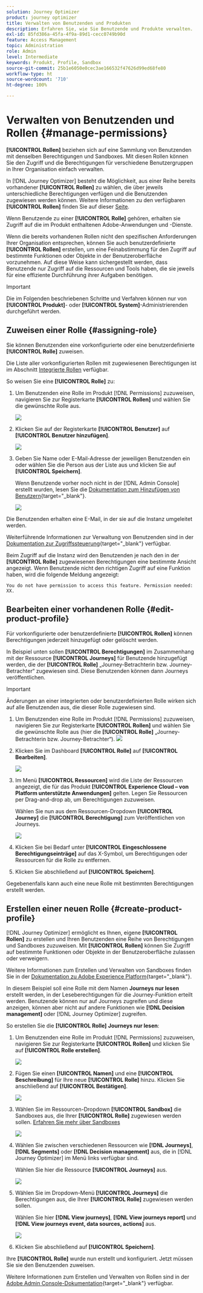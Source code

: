 ```yaml
---
solution: Journey Optimizer
product: journey optimizer
title: Verwalten von Benutzenden und Produkten
description: Erfahren Sie, wie Sie Benutzende und Produkte verwalten.
exl-id: 85fd386a-45fa-4f9a-89d1-cecc0749b90d
feature: Access Management
topic: Administration
role: Admin
level: Intermediate
keywords: Produkt, Profile, Sandbox
source-git-commit: 25b1e6050e0cec3ae166532f47626d99ed68fe80
workflow-type: ht
source-wordcount: '710'
ht-degree: 100%

---
```


# Verwalten von Benutzenden und Rollen {#manage-permissions}

**[!UICONTROL Rollen]** beziehen sich auf eine Sammlung von Benutzenden mit denselben Berechtigungen und Sandboxes. Mit diesen Rollen können Sie den Zugriff und die Berechtigungen für verschiedene Benutzergruppen in Ihrer Organisation einfach verwalten.

In [!DNL Journey Optimizer] besteht die Möglichkeit, aus einer Reihe bereits vorhandener **[!UICONTROL Rollen]** zu wählen, die über jeweils unterschiedliche Berechtigungen verfügen und die Benutzenden zugewiesen werden können. Weitere Informationen zu den verfügbaren **[!UICONTROL Rollen]** finden Sie auf dieser [Seite](ootb-product-profiles.md).

Wenn Benutzende zu einer **[!UICONTROL Rolle]** gehören, erhalten sie Zugriff auf die im Produkt enthaltenen Adobe-Anwendungen und -Dienste.

Wenn die bereits vorhandenen Rollen nicht den spezifischen Anforderungen Ihrer Organisation entsprechen, können Sie auch benutzerdefinierte **[!UICONTROL Rollen]** erstellen, um eine Feinabstimmung für den Zugriff auf bestimmte Funktionen oder Objekte in der Benutzeroberfläche vorzunehmen. Auf diese Weise kann sichergestellt werden, dass Benutzende nur Zugriff auf die Ressourcen und Tools haben, die sie jeweils für eine effiziente Durchführung ihrer Aufgaben benötigen.


>[!IMPORTANT]
>
>Die im Folgenden beschriebenen Schritte und Verfahren können nur von **[!UICONTROL Produkt]**- oder **[!UICONTROL System]**-Administrierenden durchgeführt werden.


## Zuweisen einer Rolle {#assigning-role}

Sie können Benutzenden eine vorkonfigurierte oder eine benutzerdefinierte **[!UICONTROL Rolle]** zuweisen.

Die Liste aller vorkonfigurierten Rollen mit zugewiesenen Berechtigungen ist im Abschnitt [Integrierte Rollen](ootb-product-profiles.md) verfügbar.

So weisen Sie eine **[!UICONTROL Rolle]** zu:

1. Um Benutzenden eine Rolle im Produkt [!DNL Permissions] zuzuweisen, navigieren Sie zur Registerkarte **[!UICONTROL Rollen]** und wählen Sie die gewünschte Rolle aus.

   ![](assets/do-not-localize/access_control_2.png)

1. Klicken Sie auf der Registerkarte **[!UICONTROL Benutzer]** auf **[!UICONTROL Benutzer hinzufügen]**.

   ![](assets/do-not-localize/access_control_3.png)

1. Geben Sie Name oder E-Mail-Adresse der jeweiligen Benutzenden ein oder wählen Sie die Person aus der Liste aus und klicken Sie auf **[!UICONTROL Speichern]**.

   Wenn Benutzende vorher noch nicht in der [!DNL Admin Console] erstellt wurden, lesen Sie die [Dokumentation zum Hinzufügen von Benutzern](https://experienceleague.adobe.com/docs/experience-platform/access-control/ui/users.html?lang=de){target="_blank"}.

   ![](assets/do-not-localize/access_control_4.png)

Die Benutzenden erhalten eine E-Mail, in der sie auf die Instanz umgeleitet werden.

Weiterführende Informationen zur Verwaltung von Benutzenden sind in der [Dokumentation zur Zugriffssteuerung](https://experienceleague.adobe.com/docs/experience-platform/access-control/home.html?lang=de){target="_blank"} verfügbar.

Beim Zugriff auf die Instanz wird den Benutzenden je nach den in der **[!UICONTROL Rolle]** zugewiesenen Berechtigungen eine bestimmte Ansicht angezeigt. Wenn Benutzende nicht den richtigen Zugriff auf eine Funktion haben, wird die folgende Meldung angezeigt:

`You do not have permission to access this feature. Permission needed: XX.`

## Bearbeiten einer vorhandenen Rolle {#edit-product-profile}

Für vorkonfigurierte oder benutzerdefinierte **[!UICONTROL Rollen]** können Berechtigungen jederzeit hinzugefügt oder gelöscht werden.

In Beispiel unten sollen **[!UICONTROL Berechtigungen]** im Zusammenhang mit der Ressource **[!UICONTROL Journeys]** für Benutzende hinzugefügt werden, die der **[!UICONTROL Rolle]** „Journey-Betrachterin bzw. Journey-Betrachter“ zugewiesen sind. Diese Benutzenden können dann Journeys veröffentlichen.

>[!IMPORTANT]
>
>Änderungen an einer integrierten oder benutzerdefinierten Rolle wirken sich auf alle Benutzenden aus, die dieser Rolle zugewiesen sind.

1. Um Benutzenden eine Rolle im Produkt [!DNL Permissions] zuzuweisen, navigieren Sie zur Registerkarte **[!UICONTROL Rollen]** und wählen Sie die gewünschte Rolle aus (hier die **[!UICONTROL Rolle]** „Journey-Betrachterin bzw. Journey-Betrachter“).
   ![](assets/do-not-localize/access_control_5.png)

1. Klicken Sie im Dashboard **[!UICONTROL Rolle]** auf **[!UICONTROL Bearbeiten]**.

   ![](assets/do-not-localize/access_control_6.png)

1. Im Menü **[!UICONTROL Ressourcen]** wird die Liste der Ressourcen angezeigt, die für das Produkt **[!UICONTROL Experience Cloud – von Platform unterstützte Anwendungen]** gelten. Legen Sie Ressourcen per Drag-and-drop ab, um Berechtigungen zuzuweisen.

   Wählen Sie nun aus dem Ressourcen-Dropdown **[!UICONTROL Journey]** die **[!UICONTROL Berechtigung]** zum Veröffentlichen von Journeys.

   ![](assets/do-not-localize/access_control_14.png)

1. Klicken Sie bei Bedarf unter **[!UICONTROL Eingeschlossene Berechtigungseinträge]** auf das X-Symbol, um Berechtigungen oder Ressourcen für die Rolle zu entfernen.

1. Klicken Sie abschließend auf **[!UICONTROL Speichern]**.

Gegebenenfalls kann auch eine neue Rolle mit bestimmten Berechtigungen erstellt werden. 

## Erstellen einer neuen Rolle {#create-product-profile}

[!DNL Journey Optimizer] ermöglicht es Ihnen, eigene **[!UICONTROL Rollen]** zu erstellen und Ihren Benutzenden eine Reihe von Berechtigungen und Sandboxes zuzuweisen. Mit **[!UICONTROL Rollen]** können Sie Zugriff auf bestimmte Funktionen oder Objekte in der Benutzeroberfläche zulassen oder verweigern.

Weitere Informationen zum Erstellen und Verwalten von Sandboxes finden Sie in der [Dokumentation zu Adobe Experience Platform](https://experienceleague.adobe.com/docs/experience-platform/sandbox/ui/user-guide.html?lang=de){target="_blank"}.

In diesem Beispiel soll eine Rolle mit dem Namen **Journeys nur lesen** erstellt werden, in der Leseberechtigungen für die Journey-Funktion erteilt werden. Benutzende können nur auf Journeys zugreifen und diese anzeigen, können aber nicht auf andere Funktionen wie **[!DNL Decision management]** oder [!DNL Journey Optimizer] zugreifen.

So erstellen Sie die **[!UICONTROL Rolle]** **Journeys nur lesen**:

1. Um Benutzenden eine Rolle im Produkt [!DNL Permissions] zuzuweisen, navigieren Sie zur Registerkarte **[!UICONTROL Rollen]** und klicken Sie auf **[!UICONTROL Rolle erstellen]**.

   ![](assets/do-not-localize/access_control_9.png)

1. Fügen Sie einen **[!UICONTROL Namen]** und eine **[!UICONTROL Beschreibung]** für Ihre neue **[!UICONTROL Rolle]** hinzu. Klicken Sie anschließend auf **[!UICONTROL Bestätigen]**.

   ![](assets/do-not-localize/access_control_10.png)

1. Wählen Sie im Ressourcen-Dropdown **[!UICONTROL Sandbox]** die Sandboxes aus, die Ihrer **[!UICONTROL Rolle]** zugewiesen werden sollen. [Erfahren Sie mehr über Sandboxes](sandboxes.md)

   ![](assets/do-not-localize/access_control_13.png)

1. Wählen Sie zwischen verschiedenen Ressourcen wie **[!DNL Journeys]**, **[!DNL Segments]** oder **[!DNL Decision management]** aus, die in [!DNL Journey Optimizer] im Menü links verfügbar sind.

   Wählen Sie hier die Ressource **[!UICONTROL Journeys]** aus.

   ![](assets/do-not-localize/access_control_11.png)

1. Wählen Sie im Dropdown-Menü **[!UICONTROL Journeys]** die Berechtigungen aus, die Ihrer **[!UICONTROL Rolle]** zugewiesen werden sollen.

   Wählen Sie hier **[!DNL View journeys]**, **[!DNL View journeys report]** und **[!DNL View journeys event, data sources, actions]** aus.

   ![](assets/do-not-localize/access_control_12.png)

1. Klicken Sie abschließend auf **[!UICONTROL Speichern]**.

Ihre **[!UICONTROL Rolle]** wurde nun erstellt und konfiguriert. Jetzt müssen Sie sie den Benutzenden zuweisen.

Weitere Informationen zum Erstellen und Verwalten von Rollen sind in der [Adobe Admin Console-Dokumentation](https://experienceleague.adobe.com/docs/experience-platform/access-control/abac/permissions-ui/roles.html?lang=de){target="_blank"} verfügbar.

